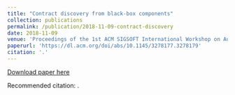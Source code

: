 ```yaml
---
title: "Contract discovery from black-box components"
collection: publications
permalink: /publication/2018-11-09-contract-discovery
date: 2018-11-09
venue: 'Proceedings of the 1st ACM SIGSOFT International Workshop on Automated Specification Inference'
paperurl: 'https://dl.acm.org/doi/abs/10.1145/3278177.3278179'
citation: '.'
---
```


<a href='https://dl.acm.org/doi/abs/10.1145/3278177.3278179'>Download paper here</a>

Recommended citation: .